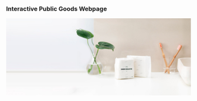 <h3>Interactive Public Goods Webpage</h3>
<img src='./images/desktop/menstraulHeroDesktop.jpg' alt='desktop'>

